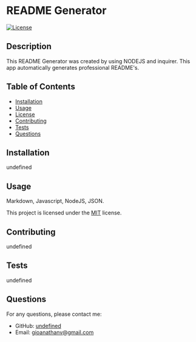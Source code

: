 # README Generator

  [![License](https://img.shields.io/badge/license-MIT-blue.svg)](https://opensource.org/licenses/MIT)

## Description

This README Generator was created by using NODEJS and inquirer. This app automatically generates professional README's.

## Table of Contents

- [Installation](#installation)
- [Usage](#usage)
- [License](#license)
- [Contributing](#contributing)
- [Tests](#tests)
- [Questions](#questions)

## Installation

undefined

## Usage

Markdown, Javascript, NodeJS, JSON.

This project is licensed under the [MIT]([License](https://opensource.org/licenses/MIT)) license.

## Contributing

undefined

## Tests

undefined

## Questions

For any questions, please contact me:

- GitHub: [undefined](https://github.com/undefined)
- Email: gioanathanv@gmail.com
